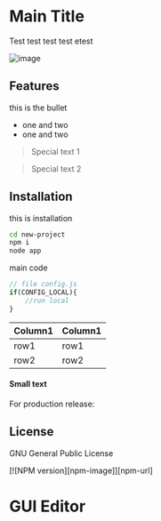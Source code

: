 # Main Title
Test test test test etest 


![image](https://www.google.com/url?sa=i&url=https%3A%2F%2Fwww.tutorialrepublic.com%2Fjavascript-tutorial%2F&psig=AOvVaw0OOzemmxVnIiq0t3sg7E6h&ust=1631119028924000&source=images&cd=vfe&ved=0CAsQjRxqFwoTCPiTgoWm7fICFQAAAAAdAAAAABAD)

## Features

this is the bullet

- one and two
- one and two


> Special text 1

> Special text 2

## Installation

this is installation

```sh
cd new-project
npm i
node app
```

main code

```js
// file config.js
if(CONFIG_LOCAL){
    //run local
}
```

| Column1 | Column1 |
| ------ | ------ |
| row1 | row1 |
| row2 | row2 |


#### Small text

For production release:


## License

GNU General Public License


[![NPM version][npm-image]][npm-url]


# GUI Editor
